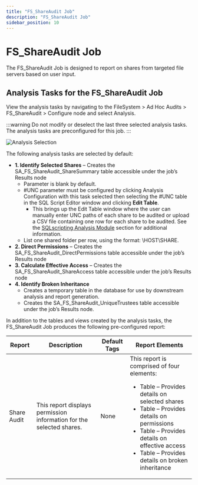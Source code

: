```yaml
---
title: "FS_ShareAudit Job"
description: "FS_ShareAudit Job"
sidebar_position: 10
---
```


# FS_ShareAudit Job

The FS_ShareAudit Job is designed to report on shares from targeted file servers based on user
input.

## Analysis Tasks for the FS_ShareAudit Job

View the analysis tasks by navigating to the FileSystem > Ad Hoc Audits > FS_ShareAudit > Configure
node and select Analysis.

:::warning
Do not modify or deselect the last three selected analysis tasks. The analysis tasks
are preconfigured for this job.
:::


![Analysis Selection](/img/product_docs/accessanalyzer/12.0/solutions/filesystem/adhocaudits/shareauditanalysis.webp)

The following analysis tasks are selected by default:

-   **1. Identify Selected Shares** – Creates the SA_FS_ShareAudit_ShareSummary table accessible under
       the job’s Results node
    - Parameter is blank by default.
    - #UNC parameter must be configured by clicking Analysis Configuration with this task selected
      then selecting the #UNC table in the SQL Script Editor window and clicking **Edit Table**.
        - This brings up the Edit Table window where the user can manually enter UNC paths of each
          share to be audited or upload a CSV file containing one row for each share to be audited.
          See the [SQLscripting Analysis Module](/docs/accessanalyzer/12.0/admin/analysis/sqlscripting.md) section
          for additional information.
    - List one shared folder per row, using the format: \\HOST\SHARE.
-   **2. Direct Permissions** – Creates the SA_FS_ShareAudit_DirectPermissions table accessible under
       the job’s Results node
-   **3. Calculate Effective Access** – Creates the SA_FS_ShareAudit_ShareAccess table accessible under
       the job’s Results node
-   **4. Identify Broken Inheritance**
    - Creates a temporary table in the database for use by downstream analysis and report
      generation.
    - Creates the SA_FS_ShareAudit_UniqueTrustees table accessible under the job’s Results node.

In addition to the tables and views created by the analysis tasks, the FS_ShareAudit Job produces
the following pre-configured report:

| Report      | Description                                                          | Default Tags | Report Elements                                                                                                                                                                                                                                                      |
| ----------- | -------------------------------------------------------------------- | ------------ | -------------------------------------------------------------------------------------------------------------------------------------------------------------------------------------------------------------------------------------------------------------------- |
| Share Audit | This report displays permission information for the selected shares. | None         | This report is comprised of four elements: <ul><li>Table – Provides details on selected shares</li><li>Table – Provides details on permissions</li><li>Table – Provides details on effective access</li><li>Table – Provides details on broken inheritance</li></ul> |

